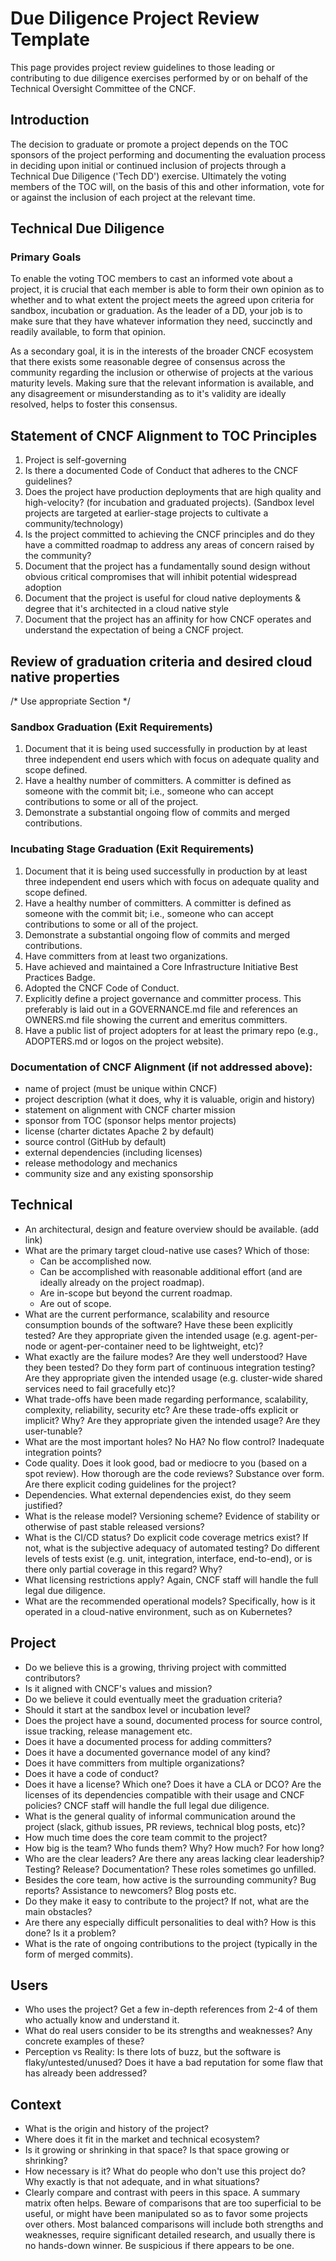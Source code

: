 # Due Diligence Project Review Template
This page provides project review guidelines to those leading or contributing to due diligence exercises performed by or on behalf of the Technical Oversight Committee of the CNCF.

## Introduction
The decision to graduate or promote a project depends on the TOC sponsors of the project performing and documenting the evaluation process in deciding upon initial or continued inclusion of projects through a Technical Due Diligence ('Tech DD') exercise. Ultimately the voting members of the TOC will, on the basis of this and other information, vote for or against the inclusion of each project at the relevant time.

## Technical Due Diligence
### Primary Goals
To enable the voting TOC members to cast an informed vote about a project, it is crucial that each member is able to form their own opinion as to whether and to what extent the project meets the agreed upon criteria for sandbox, incubation or graduation. As the leader of a DD, your job is to make sure that they have whatever information they need, succinctly and readily available, to form that opinion.

As a secondary goal, it is in the interests of the broader CNCF ecosystem that there exists some reasonable degree of consensus across the community regarding the inclusion or otherwise of projects at the various maturity levels. Making sure that the relevant information is available, and any disagreement or misunderstanding as to it's validity are ideally resolved, helps to foster this consensus.

## Statement of CNCF Alignment to TOC Principles
1. Project is self-governing
2. Is there a documented Code of Conduct that adheres to the CNCF guidelines?
3. Does the project have production deployments that are high quality and high-velocity? (for incubation and graduated projects).
(Sandbox level projects are targeted at earlier-stage projects to cultivate a community/technology)
4. Is the project committed to achieving the CNCF principles and do they have a committed roadmap to address any areas of concern raised by the community?
5. Document that the project has a fundamentally sound design without obvious critical compromises that will inhibit potential widespread adoption
6. Document that the project is useful for cloud native deployments & degree that it's architected in a cloud native style
7. Document that the project has an affinity for how CNCF operates and understand the expectation of being a CNCF project.

## Review of graduation criteria and desired cloud native properties
/* Use appropriate Section */

### Sandbox Graduation (Exit Requirements)
1. Document that it is being used successfully in production by at least three independent end users which with focus on adequate quality and scope defined.
2. Have a healthy number of committers. A committer is defined as someone with the commit bit; i.e., someone who can accept contributions to some or all of the project.
3. Demonstrate a substantial ongoing flow of commits and merged contributions.

### Incubating Stage Graduation (Exit Requirements)
1. Document that it is being used successfully in production by at least three independent end users which with focus on adequate quality and scope defined.
2. Have a healthy number of committers. A committer is defined as someone with the commit bit; i.e., someone who can accept contributions to some or all of the project.
3. Demonstrate a substantial ongoing flow of commits and merged contributions.
4. Have committers from at least two organizations.
5. Have achieved and maintained a Core Infrastructure Initiative Best Practices Badge.
6. Adopted the CNCF Code of Conduct.
7. Explicitly define a project governance and committer process. This preferably is laid out in a GOVERNANCE.md file and references an OWNERS.md file showing the current and emeritus committers.
8. Have a public list of project adopters for at least the primary repo (e.g., ADOPTERS.md or logos on the project website).

### Documentation of CNCF Alignment (if not addressed above):
* name of project (must be unique within CNCF)
* project description (what it does, why it is valuable, origin and history)
* statement on alignment with CNCF charter mission
* sponsor from TOC (sponsor helps mentor projects)
* license (charter dictates Apache 2 by default)
* source control (GitHub by default)
* external dependencies (including licenses)
* release methodology and mechanics
* community size and any existing sponsorship

## Technical
* An architectural, design and feature overview should be available. (add link)
* What are the primary target cloud-native use cases? Which of those:
  * Can be accomplished now.
  * Can be accomplished with reasonable additional effort (and are ideally already on the project roadmap).
  * Are in-scope but beyond the current roadmap.
  * Are out of scope.
* What are the current performance, scalability and resource consumption bounds of the software? Have these been explicitly tested? Are they appropriate given the intended usage (e.g. agent-per-node or agent-per-container need to be lightweight, etc)?
* What exactly are the failure modes? Are they well understood? Have they been tested? Do they form part of continuous integration testing? Are they appropriate given the intended usage (e.g. cluster-wide shared services need to fail gracefully etc)?
* What trade-offs have been made regarding performance, scalability, complexity, reliability, security etc? Are these trade-offs explicit or implicit? Why? Are they appropriate given the intended usage? Are they user-tunable?
* What are the most important holes? No HA? No flow control? Inadequate integration points?
* Code quality. Does it look good, bad or mediocre to you (based on a spot review). How thorough are the code reviews? Substance over form. Are there explicit coding guidelines for the project?
* Dependencies. What external dependencies exist, do they seem justified?
* What is the release model? Versioning scheme? Evidence of stability or otherwise of past stable released versions?
* What is the CI/CD status? Do explicit code coverage metrics exist? If not, what is the subjective adequacy of automated testing? Do different levels of tests exist (e.g. unit, integration, interface, end-to-end), or is there only partial coverage in this regard? Why?
* What licensing restrictions apply? Again, CNCF staff will handle the full legal due diligence.
* What are the recommended operational models? Specifically, how is it operated in a cloud-native environment, such as on Kubernetes?

## Project
* Do we believe this is a growing, thriving project with committed contributors?
* Is it aligned with CNCF's values and mission?
* Do we believe it could eventually meet the graduation criteria?
* Should it start at the sandbox level or incubation level?
* Does the project have a sound, documented process for source control, issue tracking, release management etc.
* Does it have a documented process for adding committers?
* Does it have a documented governance model of any kind?
* Does it have committers from multiple organizations?
* Does it have a code of conduct?
* Does it have a license? Which one? Does it have a CLA or DCO? Are the licenses of its dependencies compatible with their usage and CNCF policies? CNCF staff will handle the full legal due diligence.
* What is the general quality of informal communication around the project (slack, github issues, PR reviews, technical blog posts, etc)?
* How much time does the core team commit to the project?
* How big is the team? Who funds them? Why? How much? For how long?
* Who are the clear leaders? Are there any areas lacking clear leadership? Testing? Release? Documentation? These roles sometimes go unfilled.
* Besides the core team, how active is the surrounding community? Bug reports? Assistance to newcomers? Blog posts etc.
* Do they make it easy to contribute to the project? If not, what are the main obstacles?
* Are there any especially difficult personalities to deal with? How is this done? Is it a problem?
* What is the rate of ongoing contributions to the project (typically in the form of merged commits).

## Users
* Who uses the project? Get a few in-depth references from 2-4 of them who actually know and understand it.
* What do real users consider to be its strengths and weaknesses? Any concrete examples of these?
* Perception vs Reality: Is there lots of buzz, but the software is flaky/untested/unused? Does it have a bad reputation for some flaw that has already been addressed?

## Context
* What is the origin and history of the project?
* Where does it fit in the market and technical ecosystem?
* Is it growing or shrinking in that space? Is that space growing or shrinking?
* How necessary is it? What do people who don't use this project do? Why exactly is that not adequate, and in what situations?
* Clearly compare and contrast with peers in this space. A summary matrix often helps. Beware of comparisons that are too superficial to be useful, or might have been manipulated so as to favor some projects over others. Most balanced comparisons will include both strengths and weaknesses, require significant detailed research, and usually there is no hands-down winner. Be suspicious if there appears to be one.
